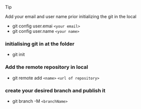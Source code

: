> [!TIP]
> Add your email and user name prior initializing the git in the local<br />
> - git config user.emai `<your email>` <br />
> - git config user.name `<your name>`<br />

### initialising git in at the folder
- git init

### Add the remote repository in local
- git remote add `<name>` `<url of repository>`

### create your desired branch and publish it
- git branch -M `<branchName>`

